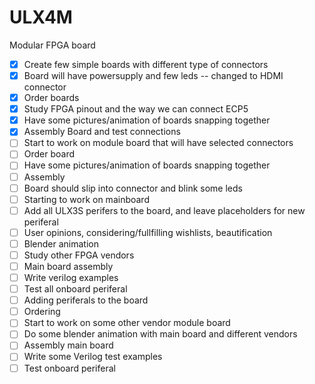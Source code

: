 # ULX4M
Modular FPGA board

- [x] Create few simple boards with different type of connectors
- [x] Board will have powersupply and few leds -- changed to HDMI connector
- [x] Order boards
- [x] Study FPGA pinout and the way we can connect ECP5
- [x] Have some pictures/animation of boards snapping together
- [x] Assembly Board and test connections
- [ ] Start to work on module board that will have selected connectors
- [ ] Order board
- [ ] Have some pictures/animation of boards snapping together
- [ ] Assembly
- [ ] Board should slip into connector and blink some leds
- [ ] Starting to work on mainboard
- [ ] Add all ULX3S perifers to the board, and leave placeholders for new periferal
- [ ] User opinions, considering/fullfilling wishlists, beautification
- [ ] Blender animation
- [ ] Study other FPGA vendors
- [ ] Main board assembly
- [ ] Write verilog examples
- [ ] Test all onboard periferal
- [ ] Adding periferals to the board
- [ ] Ordering
- [ ] Start to work on some other vendor module board
- [ ] Do some blender animation with main board and different vendors
- [ ] Assembly main board
- [ ] Write some Verilog test examples
- [ ] Test onboard periferal
